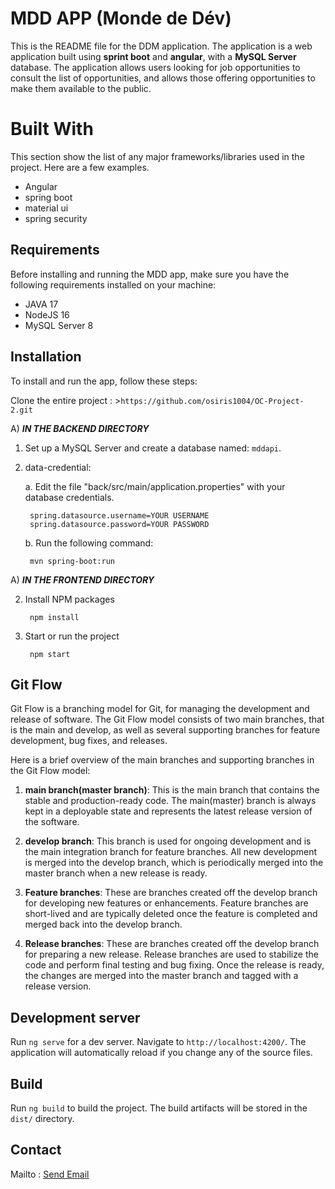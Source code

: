 # MDD APP (Monde de Dév)

This is the README file for the DDM application. The application is a web application built using **sprint boot** and **angular**, with a **MySQL Server** database. The application allows users looking for job opportunities to consult the list of opportunities, and allows those offering opportunities to make them available to the public.

# Built With

This section show the list of any major frameworks/libraries used in the project. Here are a few examples.
 - Angular
 - spring boot
 - material ui
 - spring security

## Requirements
Before installing and running the MDD app, make sure you have the following requirements installed on your machine:

 - JAVA 17
 - NodeJS 16
 - MySQL Server 8


## Installation

To install and run the app, follow these steps:

Clone  the entire project : >`https://github.com/osiris1004/OC-Project-2.git`

A) ___IN THE BACKEND DIRECTORY___

1. Set up a MySQL Server and create a database named: `mddapi`.

2. data-credential:

    a. Edit the file "back/src/main/application.properties" with your database credentials.
        
        spring.datasource.username=YOUR USERNAME
        spring.datasource.password=YOUR PASSWORD
        
    b. Run the following command:

        mvn spring-boot:run
       
A) ___IN THE FRONTEND DIRECTORY___

2. Install NPM packages

        npm install

3. Start or run the project 
        
        npm start



## Git Flow
Git Flow is a branching model for Git, for managing the development and release of software. The Git Flow model consists of two main branches, that is the main and develop, as well as several supporting branches for feature development, bug fixes, and releases.

Here is a brief overview of the main branches and supporting branches in the Git Flow model:

1. **main branch(master branch)**: This is the main branch that contains the stable and production-ready code. The main(master) branch is always kept in a deployable state and represents the latest release version of the software.

2. **develop branch**: This branch is used for ongoing development and is the main integration branch for feature branches. All new development is merged into the develop branch, which is periodically merged into the master branch when a new release is ready.

3. **Feature branches**: These are branches created off the develop branch for developing new features or enhancements. Feature branches are short-lived and are typically deleted once the feature is completed and merged back into the develop branch.

4. **Release branches**: These are branches created off the develop branch for preparing a new release. Release branches are used to stabilize the code and perform final testing and bug fixing. Once the release is ready, the changes are merged into the master branch and tagged with a release version.

## Development server

Run `ng serve` for a dev server. Navigate to `http://localhost:4200/`. The application will automatically reload if you change any of the source files.

## Build

Run `ng build` to build the project. The build artifacts will be stored in the `dist/` directory.


## Contact
Mailto : <a href="mailto:email@example.com, secondemail@example.com">Send Email</a>
